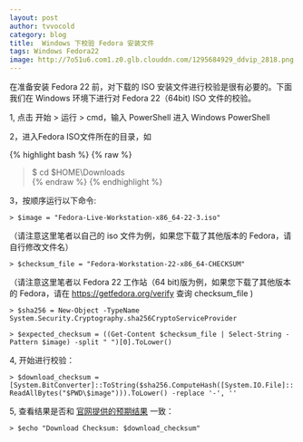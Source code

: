 ```yaml
---
layout: post
author: tvvocold
category: blog
title:  Windows 下校验 Fedora 安装文件
tags: Windows Fedora22       
image: http://7o51u6.com1.z0.glb.clouddn.com/1295684929_ddvip_2818.png
---
```


在准备安装 Fedora 22 前，对下载的 ISO 安装文件进行校验是很有必要的。下面我们在 Windows 环境下进行对 Fedora 22（64bit) ISO 文件的校验。

1, 点击 开始 > 运行 > cmd，输入 PowerShell 进入 Windows PowerShell

2，进入Fedora ISO文件所在的目录，如

{% highlight bash %}
{% raw  %}
> $ cd $HOME\Downloads\
{% endraw  %}
{% endhighlight %}

3，按顺序运行以下命令:

`> $image = "Fedora-Live-Workstation-x86_64-22-3.iso" `

（请注意这里笔者以自己的 iso 文件为例，如果您下载了其他版本的 Fedora，请自行修改文件名）

`> $checksum_file = "Fedora-Workstation-22-x86_64-CHECKSUM" `

（请注意这里笔者以 Fedora 22 工作站（64 bit)版为例，如果您下载了其他版本的 Fedora，请在 https://getfedora.org/verify 查询 checksum_file )

`> $sha256 = New-Object -TypeName System.Security.Cryptography.sha256CryptoServiceProvider `

`> $expected_checksum = ((Get-Content $checksum_file | Select-String -Pattern $image) -split " ")[0].ToLower() `

4, 开始进行校验：

`> $download_checksum = [System.BitConverter]::ToString($sha256.ComputeHash([System.IO.File]::ReadAllBytes("$PWD\$image"))).ToLower() -replace '-', '' `

5, 查看结果是否和 [官网提供的预期结果](https://getfedora.org/static/checksums/Fedora-Workstation-22-x86_64-CHECKSUM) 一致：

`> $echo "Download Checksum: $download_checksum"  `


